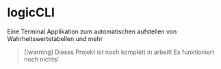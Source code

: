 # logicCLI
Eine Terminal Applikation zum automatischen aufstellen von Wahrheitswertetabellen und mehr

> [!warning] Dieses Projekt ist noch komplett in arbeit! Es funktioniert noch nichts!
